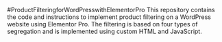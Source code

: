 #ProductFilteringforWordPresswithElementorPro
This repository contains the code and instructions to implement product filtering on a WordPress website using Elementor Pro. The filtering is based on four types of segregation and is implemented using custom HTML and JavaScript.
